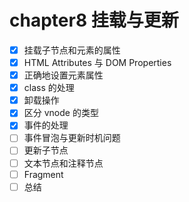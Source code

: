 # chapter8 挂载与更新

- [x] 挂载子节点和元素的属性
- [x] HTML Attributes 与 DOM Properties
- [x] 正确地设置元素属性
- [x] class 的处理
- [x] 卸载操作
- [x] 区分 vnode 的类型
- [x] 事件的处理
- [ ] 事件冒泡与更新时机问题
- [ ] 更新子节点
- [ ] 文本节点和注释节点
- [ ] Fragment
- [ ] 总结